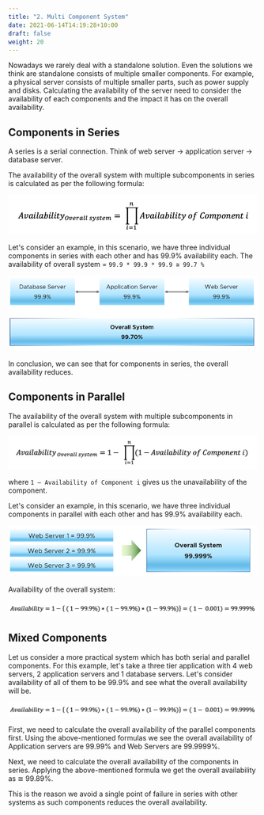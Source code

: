 ```yaml
---
title: "2. Multi Component System"
date: 2021-06-14T14:19:28+10:00
draft: false
weight: 20
---
```


Nowadays we rarely deal with a standalone solution. Even the solutions we think are standalone consists of multiple smaller components. For example, a physical server consists of multiple smaller parts, such as power supply and disks. Calculating the availability of the server need to consider the availability of each components and the impact it has on the overall availability.

## Components in Series

A series is a serial connection. Think of web server -> application server -> database server.

The availability of the overall system with multiple subcomponents in series is calculated as per the following formula:

![Availability overall system](1.7.2-fig-1.png)

Let's consider an example, in this scenario, we have three individual components in series with each other and has 99.9% availability each. The availability of overall system = `99.9 * 99.9 * 99.9 ≅ 99.7 %`

![Overall system flow](1.7.2-fig-2.png)

In conclusion, we can see that for components in series, the overall availability reduces.

## Components in Parallel

The availability of the overall system with multiple subcomponents in parallel is calculated as per the following formula:

![subcomponents](1.7.2-fig-3.png)

where `1 – Availability of Component i` gives us the unavailability of the component.

Let's consider an example, in this scenario, we have three individual components in parallel with each other and has 99.9% availability each.

![component contribution to availability](1.7.2-fig-4.png)

Availability of the overall system:

![availability overall equation](1.7.2-fig-5.png)

## Mixed Components

Let us consider a more practical system which has both serial and parallel components. For this example, let's take a three tier application with 4 web servers, 2 application servers and 1 database servers. Let's consider availability of all of them to be 99.9% and see what the overall availability will be.

![multi-component availability](1.7.2-fig-5.png)

First, we need to calculate the overall availability of the parallel components first. Using the above-mentioned formulas we see the overall availability of Application servers are 99.99% and Web Servers are 99.9999%.

Next, we need to calculate the overall availability of the components in series. Applying the above-mentioned formula we get the overall availability as ≅ 99.89%.

This is the reason we avoid a single point of failure in series with other systems as such components reduces the overall availability.